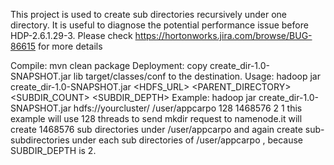 This project is used to create sub directories recursively under one directory.
It is useful to diagnose the potential performance issue before HDP-2.6.1.29-3.
Please check https://hortonworks.jira.com/browse/BUG-86615 for more details

Compile:
  mvn clean package
Deployment:
  copy create_dir-1.0-SNAPSHOT.jar lib target/classes/conf to the destination.
Usage:
 hadoop jar create_dir-1.0-SNAPSHOT.jar <HDFS_URL> <PARENT_DIRECTORY> <Thread Count> <SUBDIR_COUNT> <SUBDIR_DEPTH> <Do Create Directory or dry run>
 Example:
 hadoop jar create_dir-1.0-SNAPSHOT.jar hdfs://yourcluster/ /user/appcarpo  128 1468576 2 1
 this example will use 128 threads to send mkdir request to namenode.it will create 1468576 sub directories under /user/appcarpo
 and again create sub-subdirectories under each sub directories of /user/appcarpo , because SUBDIR_DEPTH is 2.
 